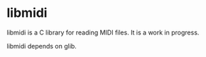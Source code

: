 libmidi
=======
libmidi is a C library for reading MIDI files. It is a work in progress.

libmidi depends on glib.
